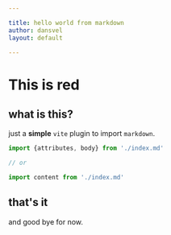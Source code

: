```yaml
---

title: hello world from markdown
author: dansvel
layout: default

---
```


<!-- layout: default -->

# This is red

## what is this?

just a **simple** `vite` plugin to import `markdown`.

```js
import {attributes, body} from './index.md'

// or

import content from './index.md'
```

## that's it

and good bye for now.
